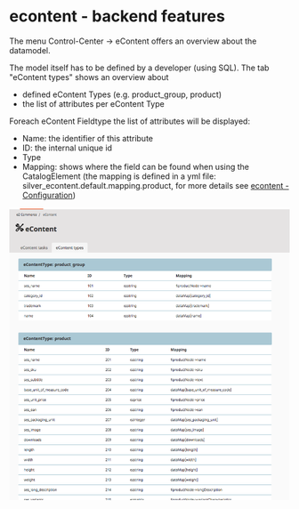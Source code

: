 # econtent - backend features

The menu Control-Center -> eContent offers an overview about the datamodel. 

The model itself has to be defined by a developer (using SQL). The tab "eContent types" shows an overview about

- defined eContent Types (e.g. product_group, product)
- the list of attributes per eContent Type

Foreach eContent Fieldtype the list of attributes will be displayed:

- Name: the identifier of this attribute
- ID: the internal unique id
- Type
- Mapping:  shows where the field can be found when using the CatalogElement (the mapping is defined in a yml file: silver_econtent.default.mapping.product, for more details see [econtent - Configuration](../econtent_configuration.md))

![](../../img/econtent_backend_features.png)
